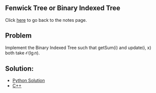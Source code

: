 ## Fenwick Tree or Binary Indexed Tree
Click [here](../notes.md) to go back to the notes page.

## Problem
Implement the Binary Indexed Tree such that getSum(i) and update(i, x) both take $\mathcal{O}(\lg n)$.

## Solution:
- [Python Solution](BIT_implementation.py)
- [C++]()